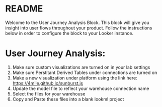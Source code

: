 # README

Welcome to the User Journey Analysis Block. This block will give you insight into user flows throughout your product. Follow the instructions below in order to configure the block to your Looker instance.


# User Journey Analysis:

1. Make sure custom visualizations are turned on in your lab settings
2. Make sure Perstitant Derived Tables under connections are turned on
3. Make a new visualization under platform using the link here: https://4mile.github.io/sunburst.js
4. Update the model file to reflect your warehouse connection name
5. Select the files for your warehouse
6. Copy and Paste these files into a blank lookml project
